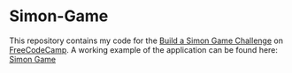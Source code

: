 # Simon-Game

This repository contains my code for the [Build a Simon Game Challenge](https://www.freecodecamp.com/challenges/build-a-simon-game) on [FreeCodeCamp](https://www.freecodecamp.com/). A working example of the application can be found here: [Simon Game](http://codepen.io/JosephVega/pen/qNvbkp)
